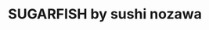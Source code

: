 ---
layout: place
title: "SUGARFISH by sushi nozawa"
permalink: /california/marina-del-rey/sugarfish-by-sushi-nozawa.html
stateAbbr: CA
stateName: California
cityName: Marina Del Rey
seo:
  name: "SUGARFISH by sushi nozawa"
  type: Restaurant
  links: null
description: "Looking for sushi in Marina Del Rey, California? Check out SUGARFISH by sushi nozawa for a delightful Japanese dining experience. Enjoy a variety of sushi an..."
place_id: ChIJoQYoin-6woARD9eSq3OWN8w
photos:
  - name: >-
      places/ChIJoQYoin-6woARD9eSq3OWN8w/photos/AeeoHcLGASNcLFiV0_aH3KyxafTbcRiLBlnnTxQCfYKx4ecvTNip7QpOs3OtM1yD9SJZclUzUV5UYJJZuAq_LZKNh4gzQ96lJVZPFMlP020IBE1_Sqo3hHo8K0inEf-t2FT5_RmDGplJxFSW8Pwb1njrnPAcpLYn4LYGuBPf36giT8Jn9tQTCqw0hfX9wCMfxJU6omw2d66YQwWSqd7awQGYwBabRN2-3ouIWhuyjVSpUYN-26UD8N8BH8BB7vxkYN4Iiiu2bqRyDZ7UpCPEKeRybnyDToJBOy-xunI-UNVoQCWnsw
    widthPx: 4800
    heightPx: 3200
    authorAttributions:
      - displayName: SUGARFISH by sushi nozawa
        uri: https://maps.google.com/maps/contrib/114542507033469688158
        photoUri: >-
          https://lh3.googleusercontent.com/a-/ALV-UjUabB3N-GplFVfZNFa9qZjzKa260Xj-5D8lQJb2RxT6Tj9SGCY=s100-p-k-no-mo
    flagContentUri: >-
      https://www.google.com/local/imagery/report/?cb_client=maps_api_places.places_api&image_key=!1e10!2sAF1QipOWilUn2KBKDDr4yOus_pWYuw7855eDcZWFF3nf&hl=en-US
    googleMapsUri: >-
      https://www.google.com/maps/place//data=!3m4!1e2!3m2!1sAF1QipOWilUn2KBKDDr4yOus_pWYuw7855eDcZWFF3nf!2e10!4m2!3m1!1s0x80c2ba7f8a2806a1:0xcc379673ab92d70f
  - name: >-
      places/ChIJoQYoin-6woARD9eSq3OWN8w/photos/AeeoHcK2enKlTys2NtP5ndtEsE8RCJxakye9ly58DLw7BGg49IAcb4j5vA_9YmXgLg1uWayBJrmbuG8vnmqhIocuwyug1eaLYh3J9rqX_R2S4RA15D65zm2_Lh9gJeUJpelUXvpoZwRwx-XdwZPvKB7QQ0utN_5a1SMdmmv6D8ejW1Gy3tS4i3gHCMhKId30pOS0C8k25OnSbrBLDsB7_jZI896TAfsSd5NM3C59PwD_xYW231a5MX9MiDOcntOeQS16yeMt4T-DKCCoRdUvekElBXkiw99jxflyxD5tRR7uBUJjeA
    widthPx: 640
    heightPx: 428
    authorAttributions:
      - displayName: SUGARFISH by sushi nozawa
        uri: https://maps.google.com/maps/contrib/114542507033469688158
        photoUri: >-
          https://lh3.googleusercontent.com/a-/ALV-UjUabB3N-GplFVfZNFa9qZjzKa260Xj-5D8lQJb2RxT6Tj9SGCY=s100-p-k-no-mo
    flagContentUri: >-
      https://www.google.com/local/imagery/report/?cb_client=maps_api_places.places_api&image_key=!1e10!2sAF1QipM5Q88JApFAAYZ4mriiTw1PJ4PiyGwk9bbIpcAm&hl=en-US
    googleMapsUri: >-
      https://www.google.com/maps/place//data=!3m4!1e2!3m2!1sAF1QipM5Q88JApFAAYZ4mriiTw1PJ4PiyGwk9bbIpcAm!2e10!4m2!3m1!1s0x80c2ba7f8a2806a1:0xcc379673ab92d70f
  - name: >-
      places/ChIJoQYoin-6woARD9eSq3OWN8w/photos/AeeoHcLe9Twx1MlleY_RLhI-jq3wErggONlclED1IBgnGjwuFnKndt1CqpWvl7rJa4H9cxASRevkV_TayrXXP--7IBYBgLh4FVm_4EHbAEAGU0OZ9kWjSZaCDgBTh6LndS1d6-wf4i_FjFfvoCkWcyYYuSerA3ywnUlZGJfUJwDrNI1zpqnF8xqc_TNbap36eosUngVEGw9T4OoQT6XkKJJfhyHp9WQwlr1eT6EO8viGl36_niVai0Ue_B65RJmsdz-NksC3BV13Q2yUna4y0TPy0B9CN2EqI0bJn9rN-gQ9K-Dxsg
    widthPx: 1600
    heightPx: 1200
    authorAttributions:
      - displayName: SUGARFISH by sushi nozawa
        uri: https://maps.google.com/maps/contrib/114542507033469688158
        photoUri: >-
          https://lh3.googleusercontent.com/a-/ALV-UjUabB3N-GplFVfZNFa9qZjzKa260Xj-5D8lQJb2RxT6Tj9SGCY=s100-p-k-no-mo
    flagContentUri: >-
      https://www.google.com/local/imagery/report/?cb_client=maps_api_places.places_api&image_key=!1e10!2sAF1QipMqZuca6xU2GdoGI1MiVTYVW_lt0mwwtyYirsB_&hl=en-US
    googleMapsUri: >-
      https://www.google.com/maps/place//data=!3m4!1e2!3m2!1sAF1QipMqZuca6xU2GdoGI1MiVTYVW_lt0mwwtyYirsB_!2e10!4m2!3m1!1s0x80c2ba7f8a2806a1:0xcc379673ab92d70f
  - name: >-
      places/ChIJoQYoin-6woARD9eSq3OWN8w/photos/AeeoHcKRTh3HcDbVVzKM7hBwRwRv8hsfHJyX-brq8LfWt2YrPq6iHy8w6TYPZzSi6zQsuCirJyPb9f523-94SZuAh906t1B_UcI3N8vntBEG67FrnMATz2S02wDNDQUUHIcP5GSnC5sZf1QeiPfBsiN8iC6VgEnUf9skx0ZQoDquuWTRvpLQupwWNQwoWVUHAXmZLLy5qS76VGZNdWC4MW--x4WNu_BZeoDhBJNVlBoRh_CKy2Jr7iT1aa0JNiSOpBJzwG1r8iuJUe2RA65V6d6WBV9gO5qqs-voe3TS_revt9BAMO5aLkBbKcSv-wFTbj3z49kus_yQLxZ2l5jiJ_4-ubrbVQAnaruwdO1rLr4qCxJpY2oy2P-78XS-W9FpgZ1Y4nIfT_OdqM_hnChmVEWFwf66054Zw1ieM3rZUQyLm4I7FM1Ns5l0wCRFKRQuXw
    widthPx: 4000
    heightPx: 3000
    authorAttributions:
      - displayName: Jacob Nye
        uri: https://maps.google.com/maps/contrib/110570366718288617584
        photoUri: >-
          https://lh3.googleusercontent.com/a-/ALV-UjVUWYtCu9nT7dFSsuph3VuG8zyjt9t4kDF4eXcjEGqrLGNcq1Ey3Q=s100-p-k-no-mo
    flagContentUri: >-
      https://www.google.com/local/imagery/report/?cb_client=maps_api_places.places_api&image_key=!1e10!2sCIABIhAA3jqztBVpF2eyJPMAB7oG&hl=en-US
    googleMapsUri: >-
      https://www.google.com/maps/place//data=!3m4!1e2!3m2!1sCIABIhAA3jqztBVpF2eyJPMAB7oG!2e10!4m2!3m1!1s0x80c2ba7f8a2806a1:0xcc379673ab92d70f
  - name: >-
      places/ChIJoQYoin-6woARD9eSq3OWN8w/photos/AeeoHcLcYlJYmZLQVuvSSQRwHeAXZz5V23LetrTZcGNNV-UqTNohnG-hifY0fxXa_cYhPUhrDOUp7Urk9thovrVaJrQkI3aUVjFmhWRWU9OjKtXkXtmt7sRyURdSzxALL8yED2E5Jg3KhHIUQiixqnikds1GNorTc-E-Xs4z_jlPMUk2GAEWx9GMPGHHVHQh0xm8BgQGqODSFznZ4vAjI1F24SbQsqXktVUoRYtt078Wg70qPLdRKZj7cCcPMp8oBhnssFcGln473qL3OhBr5FZUklEkWZSszvaq_H9zRquiAv28iGlagzwAgnTGN5T2gcQRukWwoOnBPvCOtq91Aq3o-YiuNnrHN0NOXcndr_UPuXl2Gbi358hL2mTHTT-tNxBwJ_gJmbiG28QZ3v8rYRWGUIBQXZJ8-I_slnj-E3Qv_LMTdze7
    widthPx: 3024
    heightPx: 4032
    authorAttributions:
      - displayName: Linhbergh
        uri: https://maps.google.com/maps/contrib/115090376460488425336
        photoUri: >-
          https://lh3.googleusercontent.com/a-/ALV-UjUtwYKNapZCba6WXOueLhL8C-Y0OtowtypHNuS69D35sFFy5xfWew=s100-p-k-no-mo
    flagContentUri: >-
      https://www.google.com/local/imagery/report/?cb_client=maps_api_places.places_api&image_key=!1e10!2sCIHM0ogKEICAgICPwvuHrAE&hl=en-US
    googleMapsUri: >-
      https://www.google.com/maps/place//data=!3m4!1e2!3m2!1sCIHM0ogKEICAgICPwvuHrAE!2e10!4m2!3m1!1s0x80c2ba7f8a2806a1:0xcc379673ab92d70f
  - name: >-
      places/ChIJoQYoin-6woARD9eSq3OWN8w/photos/AeeoHcItNnEzccZuJFYtfu8FNPmWpDQEKru33jGy-qXw96C8dLyKSfrPL8_SqHF6ixGfmudKObk0tRRkx6Dumx_gb4EQHO6PfChM7X6CBOY8YW7JKFifqVhEpDwkMFYxnbOTtSujhQ6ODaBcPZ25fXQopMhuhibHCbn4D6n-SqrqMxpbh8snenL_OVlGKQIC0RwN7Wyp8hNspzfHTl7XUSaphkEzEA6WryBCrm-hptjA7zQ7-2o6dCaZoyssKhEQxzH7PAE5d_7rg_lrKD9InTUwuyP3qM7yAar2tpzhuZvEkzXzoKIG1D4ePORVD3k-wxhFOs1GPMsT4SnPsPb6mROdYx7185NlprvDguhGYpbxixPmBPUfUjJOpSTKNHBMu0AEilYKwhZQVBoFTRSyPN4Jr4wgSg5hdabrqS9-eCmTN6kaz-_27NQcYV8ffyEir4Un
    widthPx: 3000
    heightPx: 4000
    authorAttributions:
      - displayName: Jacob Nye
        uri: https://maps.google.com/maps/contrib/110570366718288617584
        photoUri: >-
          https://lh3.googleusercontent.com/a-/ALV-UjVUWYtCu9nT7dFSsuph3VuG8zyjt9t4kDF4eXcjEGqrLGNcq1Ey3Q=s100-p-k-no-mo
    flagContentUri: >-
      https://www.google.com/local/imagery/report/?cb_client=maps_api_places.places_api&image_key=!1e10!2sCIABIhAGbyfQazoIGme84oQADmHC&hl=en-US
    googleMapsUri: >-
      https://www.google.com/maps/place//data=!3m4!1e2!3m2!1sCIABIhAGbyfQazoIGme84oQADmHC!2e10!4m2!3m1!1s0x80c2ba7f8a2806a1:0xcc379673ab92d70f
  - name: >-
      places/ChIJoQYoin-6woARD9eSq3OWN8w/photos/AeeoHcJ6oH0IR1KPYiX0F8HqjdqhYjrSi78n0_5sI77c-WM2Uwg6g5TnXPCpYUoAohtc3BCa662s1oPOIOL4vUh70bWh1COpP-FKbD3Nfvl305OudUjQ16XHdYbz8dxjB1026LC_yZ0blmiO2qNN2-x1ExSUUDDiL4N_Pe5cFzI0i-NITYBDk5bV-REypAK7K2vEx1zFFtQvksSoMxDW4GxTGa3_3oT1_WtVT93p6YsbcOnkHFK9bvkG_dIoCKaOpEmJ8OhFBhFaA8yI2d3xOvN_JnEGXvKSDtqaY3qla0h95MaUJnz43RP4us5WqgyAPUiEUotibLmjAlowl3LH-h1wVksSN7qDnmGcWrsm3mc0LQTNc-rHgRWOCoTrVksUeYrEV1LnhXhNS8J8QjdCuHJEFZx9Ib7xjOzt18gKDa3cMACSUKJX
    widthPx: 3600
    heightPx: 4800
    authorAttributions:
      - displayName: Evarist Lobo
        uri: https://maps.google.com/maps/contrib/101410748316978885051
        photoUri: >-
          https://lh3.googleusercontent.com/a-/ALV-UjWLSfoIMi_-ziUgwP9WLsCBjmXMsBl8w9dVBhDyE1OERzlAvWQu=s100-p-k-no-mo
    flagContentUri: >-
      https://www.google.com/local/imagery/report/?cb_client=maps_api_places.places_api&image_key=!1e10!2sCIHM0ogKEICAgICHgPm5vwE&hl=en-US
    googleMapsUri: >-
      https://www.google.com/maps/place//data=!3m4!1e2!3m2!1sCIHM0ogKEICAgICHgPm5vwE!2e10!4m2!3m1!1s0x80c2ba7f8a2806a1:0xcc379673ab92d70f
  - name: >-
      places/ChIJoQYoin-6woARD9eSq3OWN8w/photos/AeeoHcI4hEs11bsPYX3BekGmEo6AbMV0IRCms2_3wbFOV9UWe_jt7Lh0_I4U7voTgX_UTk-04dPccRpezCfR7V3SelyW84T5KtrK7o7i8zTPj40y_dEq4_3JgZCL6UV-Mwf818NGS679GYMfnrD0ww8Yjbyu1aDNd4yptIZJe2l4BsDso4jTGZ1pQffnwDqDNNmtJvpVenpSTqX3mUWJa3hBQx7QHk-Cdi5JT2XpKpDu8heiqJi5KYFiR4zo-40R9pmfbEFzC_qkNF6TAdjJdvhaYIcOuqtH4h7CJ30gK--dfmHCzggjz3DciYUABNUaZn6VdfmpWUFt1VvcFA2a_ZzDJJUKYVm8uCtYViNsNcN4iyju6v9LI3NID9R41-vC9KQtf70S5vHi9v7sUifrwRjU7It5J6NPewkwomANp2gVspC_Eg
    widthPx: 3600
    heightPx: 4800
    authorAttributions:
      - displayName: Evarist Lobo
        uri: https://maps.google.com/maps/contrib/101410748316978885051
        photoUri: >-
          https://lh3.googleusercontent.com/a-/ALV-UjWLSfoIMi_-ziUgwP9WLsCBjmXMsBl8w9dVBhDyE1OERzlAvWQu=s100-p-k-no-mo
    flagContentUri: >-
      https://www.google.com/local/imagery/report/?cb_client=maps_api_places.places_api&image_key=!1e10!2sCIHM0ogKEICAgICHgPm5fw&hl=en-US
    googleMapsUri: >-
      https://www.google.com/maps/place//data=!3m4!1e2!3m2!1sCIHM0ogKEICAgICHgPm5fw!2e10!4m2!3m1!1s0x80c2ba7f8a2806a1:0xcc379673ab92d70f
  - name: >-
      places/ChIJoQYoin-6woARD9eSq3OWN8w/photos/AeeoHcLI1PhYUgEdbI5SRAOaOdcQoPz5_jqVh1kpOx5qVxwjaJMX9E4FXa4NIuhhxNrQctHkrSGPfjpI1zjYv1T3Ycva1NVh44p3hDDFcPtTPK3peljJFXMHtoEw_fYPJ2ywEbgfY3p-xOfqgQW7KAi34UpZQdna8hwlJN4arUJA7kN7oHwrxDC0YFM_gl6y7k6FW6tW2RxUIzOFRJbT8ThVs2KNeJV693krKQme8WnLbIMRNTextXeOUT4gC6w21IJORj0TvE2X0e7jpEZoZuyAueRhBPIONEHU1uu5Y4ANovhW4Gw1W5QmzFjVWxPFgbBEonOkaR7RzmdiruRSNToVRQtAb13ptM1kt1XpRTdidUAnLgTzdByc6ta7KCiTBHVCPjwZ8jhzxoouIZyUu0XzSiWszN9EzpepbXIBgT2Ny__hrw
    widthPx: 1321
    heightPx: 990
    authorAttributions:
      - displayName: Nattisia Ingram
        uri: https://maps.google.com/maps/contrib/101248714084319020118
        photoUri: >-
          https://lh3.googleusercontent.com/a-/ALV-UjVQbtIkHM-BO-CuFKrDmF9QIoZ4RuBvEYPDMGgmTkIjujva1N1Mew=s100-p-k-no-mo
    flagContentUri: >-
      https://www.google.com/local/imagery/report/?cb_client=maps_api_places.places_api&image_key=!1e10!2sCIHM0ogKEICAgMCgmtKzAQ&hl=en-US
    googleMapsUri: >-
      https://www.google.com/maps/place//data=!3m4!1e2!3m2!1sCIHM0ogKEICAgMCgmtKzAQ!2e10!4m2!3m1!1s0x80c2ba7f8a2806a1:0xcc379673ab92d70f
  - name: >-
      places/ChIJoQYoin-6woARD9eSq3OWN8w/photos/AeeoHcIHcckPmWABD40SKplcJHAmw1aFSGV-oMheUkp0UVHRGg5VtbQk2EGcsE4plpnKu7oRTL_fBFuYrbv6ydoWJiXqPh6KddFI88cLWKEwTvIGMpIwJtpzQpVRRt8cjD_N01DB9Net_d-USp7VbNHy_9R4fRVspj19Z8KMBsEuGsNmwhe0wNxLfvqrKBU_egTDNh_a0MrIftBDXqvSLzQRWpeYRha3dNRXXXbCWH9LcvTrU7njHi7C6BfNWEXpK9jg8ojk_SMf1--je5mcfwpH8PRFMtmMZyc7bwTZsMPx_KIgP1AqU14S0ZOGYL-Qv8Z5C7HGDf13gm4dnvg5OERVPz0zNv1FsbujMxCRMSWJWJxT5wCEkVVniTxFXch7F-tmMFrn70K6ZbSn-kekBM8qW3m2kBgqBB-cUdeZvIw87GU
    widthPx: 3024
    heightPx: 4032
    authorAttributions:
      - displayName: Veronika Hong
        uri: https://maps.google.com/maps/contrib/100249823162889061618
        photoUri: >-
          https://lh3.googleusercontent.com/a-/ALV-UjV84FIxXRBYTPX2MZcDm8u-XEWDgXIAtDEmchjLjWS76b267REL=s100-p-k-no-mo
    flagContentUri: >-
      https://www.google.com/local/imagery/report/?cb_client=maps_api_places.places_api&image_key=!1e10!2sCIHM0ogKEICAgIDjwuaNHQ&hl=en-US
    googleMapsUri: >-
      https://www.google.com/maps/place//data=!3m4!1e2!3m2!1sCIHM0ogKEICAgIDjwuaNHQ!2e10!4m2!3m1!1s0x80c2ba7f8a2806a1:0xcc379673ab92d70f
address: 4722 Admiralty Way, Marina Del Rey, CA 90292, USA
street: 4722 Admiralty Way
city: Marina Del Rey
state: CA
zip: '90292'
country: USA
neighborhood: null
latitude: '33.978956'
longitude: '-118.438148'
accessibility_options:
  wheelchairAccessibleParking: true
  wheelchairAccessibleEntrance: true
  wheelchairAccessibleRestroom: true
  wheelchairAccessibleSeating: true
business_status: OPERATIONAL
name: SUGARFISH by sushi nozawa
google_maps_links:
  directionsUri: >-
    https://www.google.com/maps/dir//''/data=!4m7!4m6!1m1!4e2!1m2!1m1!1s0x80c2ba7f8a2806a1:0xcc379673ab92d70f!3e0
  placeUri: https://maps.google.com/?cid=14715395731000317711
  writeAReviewUri: >-
    https://www.google.com/maps/place//data=!4m3!3m2!1s0x80c2ba7f8a2806a1:0xcc379673ab92d70f!12e1
  reviewsUri: >-
    https://www.google.com/maps/place//data=!4m4!3m3!1s0x80c2ba7f8a2806a1:0xcc379673ab92d70f!9m1!1b1
  photosUri: >-
    https://www.google.com/maps/place//data=!4m3!3m2!1s0x80c2ba7f8a2806a1:0xcc379673ab92d70f!10e5
primary_type: Sushi Restaurant
opening_hours:
  regular: null
  current: null
secondary_opening_hours:
  regular:
    weekdayDescriptions: null
    type: null
  current:
    weekdayDescriptions: null
    type: null
phone: null
price_level: null
price_range: null
rating: null
rating_count: 0
website: null
reviews: null
parking_options: null
payment_options: null
allow_dogs: null
curbside_pickup: null
delivery: null
dine_in: null
good_for_children: null
good_for_groups: null
good_for_sports: null
live_music: null
menu_for_children: null
outdoor_seating: null
reservable: null
restroom: null
serves_beer: null
serves_breakfast: null
serves_brunch: null
serves_cocktails: null
serves_coffee: null
serves_dinner: null
serves_dessert: null
serves_lunch: null
serves_vegetarian_food: null
serves_wine: null
takeout: null
summary: null

---